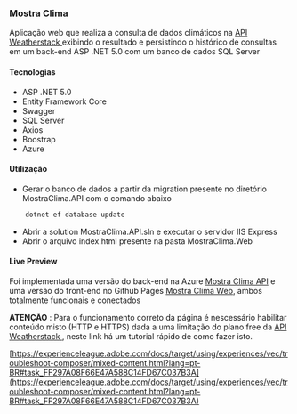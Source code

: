 ### Mostra Clima

Aplicação web que realiza a consulta de dados climáticos na [API Weatherstack ](https://weatherstack.com/) exibindo o resultado e persistindo o histórico de consultas em um back-end ASP .NET 5.0 com um banco de dados SQL Server

#### Tecnologias
- ASP .NET 5.0
- Entity Framework Core
- Swagger
- SQL Server 
- Axios
- Boostrap
- Azure

#### Utilização
- Gerar o banco de dados a partir da migration presente no diretório MostraClima.API com o comando abaixo
```bash
	dotnet ef database update
```
- Abrir a solution MostraClima.API.sln e executar o servidor IIS Express
- Abrir o arquivo index.html presente na pasta MostraClima.Web

#### Live Preview

Foi implementada uma versão do back-end na Azure [Mostra Clima API](https://mostraclima.azurewebsites.net) e uma versão do front-end no Github Pages [Mostra Clima Web](https://xilapa.github.io/MostraClima/), ambos totalmente funcionais e conectados

**ATENÇÃO** : Para o funcionamento correto da página é nescessário habilitar conteúdo misto (HTTP e HTTPS) dada a uma limitação do plano free da [API Weatherstack ](https://weatherstack.com/), neste link há um tutorial rápido de como fazer isto.

[https://experienceleague.adobe.com/docs/target/using/experiences/vec/troubleshoot-composer/mixed-content.html?lang=pt-BR#task_FF297A08F66E47A588C14FD67C037B3A](https://experienceleague.adobe.com/docs/target/using/experiences/vec/troubleshoot-composer/mixed-content.html?lang=pt-BR#task_FF297A08F66E47A588C14FD67C037B3A)



